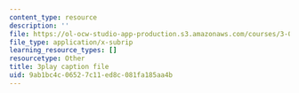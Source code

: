 ```yaml
---
content_type: resource
description: ''
file: https://ol-ocw-studio-app-production.s3.amazonaws.com/courses/3-091sc-introduction-to-solid-state-chemistry-fall-2010/9ab1bc4c06527c11ed8c081fa185aa4b_c_4dDw7iLn8.srt
file_type: application/x-subrip
learning_resource_types: []
resourcetype: Other
title: 3play caption file
uid: 9ab1bc4c-0652-7c11-ed8c-081fa185aa4b
---
```

